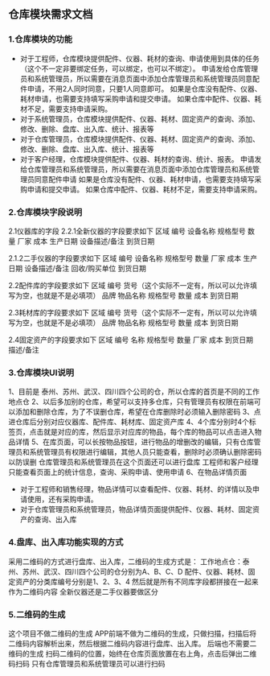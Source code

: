 ## 仓库模块需求文档

### 1.仓库模块的功能
- 对于工程师，仓库模块提供配件、仪器、耗材的查询、申请使用到具体的任务（这个不一定非要绑定任务，可以绑定，也可以不绑定）。
   申请发给仓库管理员和系统管理员，所以需要在消息页面中添加仓库管理员和系统管理员同意配件申请，不用2人同时同意，只要1人同意即可。
   如果是仓库没有配件、仪器、耗材申请，也需要支持填写采购申请和提交申请。
   如果仓库中配件、仪器、耗材不足，需要支持申请采购。
- 对于系统管理员，仓库模块提供配件、仪器、耗材、固定资产的查询、添加、修改、删除、盘库、出入库、统计、报表等
- 对于仓库管理员，仓库模块提供配件、仪器、耗材、固定资产的查询、添加、修改、删除、盘库、出入库、统计、报表等
- 对于客户经理，仓库模块提供配件、仪器、耗材的查询、统计、报表。
   申请发给仓库管理员和系统管理员，所以需要在消息页面中添加仓库管理员和系统管理员同意配件申请
   如果是仓库没有配件、仪器、耗材申请，也需要支持填写采购申请和提交申请。
   如果仓库中配件、仪器、耗材不足，需要支持申请采购。

### 2.仓库模块字段说明
2.1仪器库的字段
2.2.1全新仪器的字段要求如下
区域
编号
设备名称
规格型号
数量
厂家
成本
生产日期
设备描述/备注
到货日期

2.1.2二手仪器的字段要求如下
区域
编号
设备名称
规格型号
数量
厂家
成本
生产日期
设备描述/备注
回收/购买单位
到货日期

2.2配件库的字段要求如下
区域
编号
货号（这个实际不一定有，所以可以允许填写为空，也就是不是必填项）
品牌
物品名称
规格型号
数量
成本
到货日期

2.3耗材库的字段要求如下
区域
编号
货号（这个实际不一定有，所以可以允许填写为空，也就是不是必填项）
品牌
物品名称
规格型号
数量
成本
到货日期

2.4固定资产的字段要求如下
区域
编号
名称
规格型号
数量
厂家
成本
到货日期
描述/备注

### 3.仓库模块UI说明

1、目前是 泰州、苏州、武汉、四川四个公司的仓，所以仓库的首页是不同的工作地点仓
2、以后多加别的仓库，希望可以支持多仓库，只有管理员有权限在前端可以添加和删除仓库，为了不误删仓库，希望在仓库删除时必须输入删除密码
3、点进仓库后分别对应仪器库、配件库、耗材库、固定资产库
4、4个库分别时4个标签页，点击就是对应的库，然后显示对应库的物品，每个库的物品可以点击进入物品详情
5、在库页面，可以长按物品按钮，进行物品的增删改的编辑，只有仓库管理员和系统管理员有权限进行编辑，其他人员只能查看，删除时必须确认删除密码以防误删
   仓库管理员和系统管理员在这个页面还可以进行盘库
   工程师和客户经理只能查看页面上的统计信息，查询、采购申请、使用申请
6、在物品详情页面
- 对于工程师和销售经理，物品详情可以查看配件、仪器、耗材、的详情以及申请使用，还有采购申请。
- 对于仓库管理员和系统管理员，物品详情页面提供配件、仪器、耗材、固定资产的查询、出入库

### 4.盘库、出入库功能实现的方式

采用二维码的方式进行盘库、出入库，二维码的生成方式是：
工作地点仓：泰州、苏州、武汉、四川四个公司的仓分别为A、B、C、D
配件、仪器、耗材、固定资产的分类库编号分别是1、2、3、4
然后就是所有不同库字段都拼接在一起来作为二维码内容
全新仪器还是二手仪器要做区分

### 5.二维码的生成
这个项目不做二维码的生成
APP前端不做为二维码的生成，只做扫描，扫描后将二维码内容解析出来，然后根据二维码内容进行盘库、出入库。
后端也不需要二维码的生成
扫码二维码的位置，始终在仓库页面放置在右上角，点击后弹出二维码扫码
只有仓库管理员和系统管理员可以进行扫码


